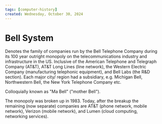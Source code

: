 ```yaml
---
tags: [computer-history]
created: Wednesday, October 30, 2024
---
```


# Bell System

Denotes the family of companies run by the Bell Telephone Company during its 100
year outright monopoly on the telecommunications industry and infrastructure in
the US. Inclusive of the American Telephone and Telegraph Company (AT&T), AT&T
Long Lines (line network), the Western Electric Company (manufacturing
telephonic equipment), and Bell Labs (the R&D section). Each major city/ region
had a subsidiary, e.g. Michigan Bell, Northwestern Bell, the New York Telephone
Company etc.

Colloquially known as "Ma Bell" ("mother Bell").

The monopoly was broken up in 1983. Today, after the breakup the remaining (now
separate) companies are AT&T (phone network, mobile network), Verizon (mobile
network), and Lumen (cloud computing, networking services).
